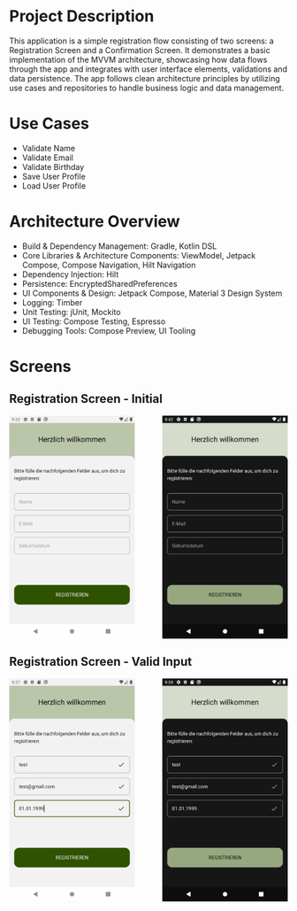 # Project Description

This application is a simple registration flow consisting of two screens: a Registration Screen and a Confirmation Screen. It
demonstrates a basic implementation of the MVVM architecture, showcasing how data flows through the app and integrates with user
interface elements, validations and data persistence. The app follows clean architecture principles by utilizing use cases and
repositories to handle business logic and data management.

# Use Cases

- Validate Name
- Validate Email
- Validate Birthday
- Save User Profile
- Load User Profile

# Architecture Overview

- Build & Dependency Management: Gradle, Kotlin DSL
- Core Libraries & Architecture Components: ViewModel, Jetpack Compose, Compose Navigation, Hilt Navigation
- Dependency Injection: Hilt
- Persistence: EncryptedSharedPreferences
- UI Components & Design: Jetpack Compose, Material 3 Design System
- Logging: Timber
- Unit Testing: jUnit, Mockito
- UI Testing: Compose Testing, Espresso
- Debugging Tools: Compose Preview, UI Tooling

# Screens

## Registration Screen - Initial

<div style="display: flex; justify-content: space-between;">
    <img src="app/docs/screenshots/registration_initial_light.png" alt="Light Mode" width="45%" />
    <img src="app/docs/screenshots/registration_initial_dark.png" alt="Dark Mode" width="45%" />
</div>

## Registration Screen - Valid Input

<div style="display: flex; justify-content: space-between;">
    <img src="app/docs/screenshots/registration_valid_input_light.png" alt="Light Mode" width="45%" />
    <img src="app/docs/screenshots/registration_valid_input_dark.png" alt="Dark Mode" width="45%" />
</div>